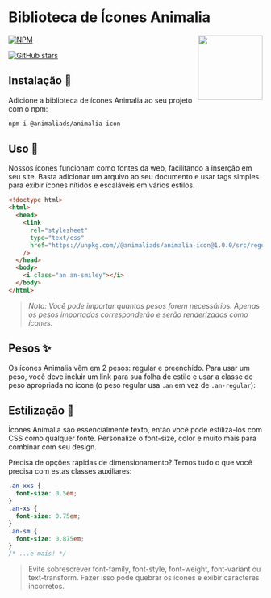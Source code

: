 # **Biblioteca de Ícones Animalia**

<img src="./meta/tamandua.png" width="128" align="right" />

[![NPM](https://img.shields.io/npm/v/animalia-icon.svg?style=flat-square)](https://www.npmjs.com/package/@animaliads/animalia-icon)

[![GitHub stars](https://img.shields.io/github/stars/animaliads?style=flat-square&label=Star)](https://github.com/animalia-icon/web)

## **Instalação 💾**

Adicione a biblioteca de ícones Animalia ao seu projeto com o npm:

```bash
npm i @animaliads/animalia-icon
```

## **Uso 🚀**

Nossos ícones funcionam como fontes da web, facilitando a inserção em seu site. Basta adicionar um arquivo ao seu documento e usar tags simples para exibir ícones nítidos e escaláveis em vários estilos.

```html
<!doctype html>
<html>
  <head>
    <link
      rel="stylesheet"
      type="text/css"
      href="https://unpkg.com//@animaliads/animalia-icon@1.0.0/src/regular/style.css"
    />
  </head>
  <body>
    <i class="an an-smiley"></i>
  </body>
</html>
```

> _Nota: Você pode importar quantos pesos forem necessários. Apenas os pesos importados corresponderão e serão renderizados como ícones._

## Pesos ✨

Os ícones Animalia vêm em 2 pesos: regular e preenchido. Para usar um peso, você deve incluir um link para sua folha de estilo e usar a classe de peso apropriada no ícone (o peso regular usa `.an` em vez de `.an-regular`):

## Estilização 🎨

Ícones Animalia são essencialmente texto, então você pode estilizá-los com CSS como qualquer fonte. Personalize o font-size, color e muito mais para combinar com seu design.

Precisa de opções rápidas de dimensionamento? Temos tudo o que você precisa com estas classes auxiliares:

```css
.an-xxs {
  font-size: 0.5em;
}
.an-xs {
  font-size: 0.75em;
}
.an-sm {
  font-size: 0.875em;
}
/* ...e mais! */
```

> Evite sobrescrever font-family, font-style, font-weight, font-variant ou text-transform. Fazer isso pode quebrar os ícones e exibir caracteres incorretos.
